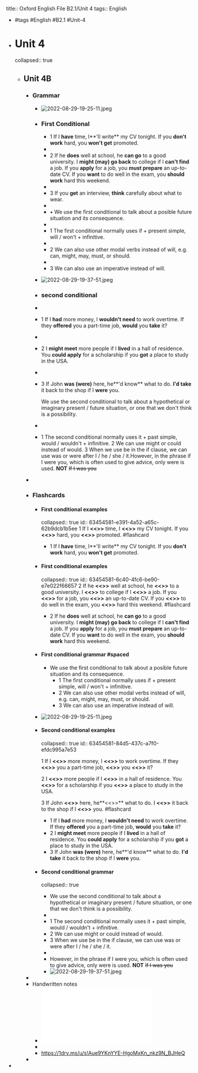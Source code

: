 title:: Oxford English File B2.1/Unit 4
tags:: English

- #tags #English #B2.1 #Unit-4
- # Unit 4
  collapsed:: true
	- ## Unit 4B
		- ### Grammar
			- ![2022-08-29-19-25-11.jpeg](../assets/2022-08-29-19-25-11.jpeg)
			- ### First Conditional
				- 1 If I **have** time, I**'Il write** my CV tonight.
				  If you **don't work** hard, you **won't get** promoted.
				-
				- 2 If he **does** well at school, he **can go** to a good university.
				  I **might (may) go back** to college if I **can't find** a job.
				  If you **apply** for a job, you **must prepare** an up-to-date CV.
				  If you **want** to do well in the exam, you **should work** hard this
				  weekend.
				-
				- 3 If you **get** an interview, **think** carefully about what to wear.
				-
				- • We use the first conditional to talk about a posible future
				  situation and its consequence.
				-
				- 1 The first conditional normally uses if + present simple,
				  will / won't + infinitive.
				-
				- 2 We can also use other modal verbs instead of will, e.g. can,
				  might, may, must, or should.
				-
				- 3 We can also use an imperative instead of will.
			- ![2022-08-29-19-37-51.jpeg](../assets/2022-08-29-19-37-51.jpeg)
			- ### second conditional
			-
			- 1
			  If I **had** more money, I **wouldn't need** to work overtime.
			  If they **offered** you a part-time job, **would** you **take** it?
			-
			- 2 I **might meet** more people if I **lived** in a hall of residence.
			  You **could apply** for a scholarship if you **got** a place to study
			  in the USA.
			-
			- 3 If John **was (were)** here, he**'d know** what to do.
			  **I'd take** it back to the shop if I **were** you.
			  
			  We use the second conditional to talk about a hypothetical
			  or imaginary present / future situation, or one that we don't
			  think is a possibility.
			-
			- 1 The second conditional normally uses it + past simple,
			  would / wouldn't + infinitive.
			  2 We can use might or could instead of would.
			  3 When we use be in the if clause, we can use was or were
			  after I / he / she / it.However, in the phrase if I were you, which is often used to
			  give advice, only were is used. **NOT** ~~If I was you~~
		-
		- ### Flashcards
			- #### First conditional examples
			  collapsed:: true
			  id:: 63454581-e391-4a52-a65c-62b9dcb1b5ee
			  1 If I **<<>>** time, I **<<>>** my CV tonight.
			  If you **<<>>** hard, you **<<>>** promoted. #flashcard
				- 1 If I **have** time, I**'Il write** my CV tonight.
				  If you **don't work** hard, you **won't get** promoted.
			- #### First conditional examples
			  collapsed:: true
			  id:: 63454581-6c40-4fc6-be90-e7e022f66657
			  2 If he **<<>>** well at school, he **<<>>** to a good university.
			  I **<<>>** to college if I **<<>>** a job.
			  If you **<<>>** for a job, you **<<>>** an up-to-date CV.
			  If you **<<>>** to do well in the exam, you **<<>>** hard this
			  weekend. #flashcard
				- 2 If he **does** well at school, he **can go** to a good university.
				  I **might (may) go back** to college if I **can't find** a job.
				  If you **apply** for a job, you **must prepare** an up-to-date CV.
				  If you **want** to do well in the exam, you **should work** hard this
				  weekend.
			- #### First conditional grammar #spaced
				- We use the first conditional to talk about a posible future
				  situation and its consequence.
					- 1 The first conditional normally uses if + present simple,
					  will / won't + infinitive.
					- 2 We can also use other modal verbs instead of will, e.g. can,
					  might, may, must, or should.
					- 3 We can also use an imperative instead of will.
			- ![2022-08-29-19-25-11.jpeg](../assets/2022-08-29-19-25-11.jpeg)
			- #### Second conditional examples
			  collapsed:: true
			  id:: 63454581-84d5-437c-a7f0-efdc995a7e53
			  
			  1 If I **<<>>** more money, I **<<>>** to work overtime.
			  If they **<<>>** you a part-time job, **<<>>** you **<<>>** it?
			  
			  2 I **<<>>** more people if I **<<>>** in a hall of residence.
			  You **<<>>** for a scholarship if you **<<>>** a place to study
			  in the USA.
			  
			  3 If John **<<>>** here, he**<<>>** what to do.
			  I **<<>>** it back to the shop if I **<<>>** you. #flashcard
				- 1 If I **had** more money, I **wouldn't need** to work overtime.
				  If they **offered** you a part-time job, **would** you **take** it?
				- 2 I **might meet** more people if I **lived** in a hall of residence.
				  You **could apply** for a scholarship if you **got** a place to study
				  in the USA.
				- 3 If John **was (were)** here, he**'d know** what to do.
				  **I'd take** it back to the shop if I **were** you.
			- #### Second conditional grammar
			  collapsed:: true
				- We use the second conditional to talk about a hypothetical
				  or imaginary present / future situation, or one that we don't
				  think is a possibility.
				-
				- 1 The second conditional normally uses it + past simple,
				  would / wouldn't + infinitive.
				- 2 We can use might or could instead of would.
				- 3 When we use be in the if clause, we can use was or were
				  after I / he / she / it.
				-
				- However, in the phrase if I were you, which is often used to
				  give advice, only were is used. **NOT** ~~If I was you~~
				- ![2022-08-29-19-37-51.jpeg](../assets/2022-08-29-19-37-51.jpeg)
		-
		- Handwritten notes
			- ![Unit%204B](../assets/Unit%204B.pdf)
			-
			- https://1drv.ms/u/s!Aue9YKnYYE-HgoMxKn_nkz9N_BJHeQ
		-
-